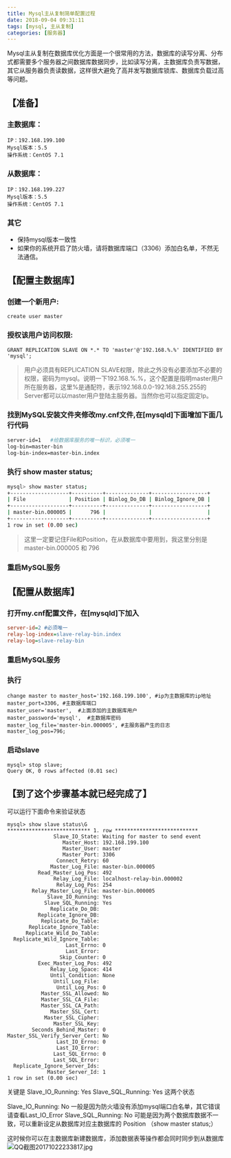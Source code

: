 ```yaml
---
title: Mysql主从复制简单配置过程
date: 2018-09-04 09:31:11
tags: [mysql, 主从复制]
categories: [服务器]
---
```


Mysql主从复制在数据库优化方面是一个很常用的方法，数据库的读写分离、分布式都需要多个服务器之间数据库数据同步，比如读写分离，主数据库负责写数据，其它从服务器负责读数据，这样很大避免了高并发写数据库锁库、数据库负载过高等问题。
## 【准备】
### 主数据库：
```
IP：192.168.199.100
Mysql版本：5.5
操作系统：CentOS 7.1
```
### 从数据库：
```
IP：192.168.199.227
Mysql版本：5.5
操作系统：CentOS 7.1
```
### 其它
- 保持mysql版本一致性
- 如果你的系统开启了防火墙，请将数据库端口（3306）添加白名单，不然无法通信。
<!--more-->

## 【配置主数据库】
### 创建一个新用户: 
```shell
create user master
```
### 授权该用户访问权限:
```shell
GRANT REPLICATION SLAVE ON *.* TO 'master'@'192.168.%.%' IDENTIFIED BY 'mysql';
```
> 用户必须具有REPLICATION SLAVE权限，除此之外没有必要添加不必要的权限，密码为mysql。说明一下192.168.%.%，这个配置是指明master用户所在服务器，这里%是通配符，表示192.168.0.0-192.168.255.255的Server都可以以master用户登陆主服务器。当然你也可以指定固定Ip。

### 找到MySQL安装文件夹修改my.cnf文件,在[mysqld]下面增加下面几行代码
```bash
server-id=1   #给数据库服务的唯一标识，必须唯一
log-bin=master-bin
log-bin-index=master-bin.index
```
### 执行 show master status;
```bash
mysql> show master status;
+-------------------+----------+--------------+------------------+
| File              | Position | Binlog_Do_DB | Binlog_Ignore_DB |
+-------------------+----------+--------------+------------------+
| master-bin.000005 |      796 |              |                  |
+-------------------+----------+--------------+------------------+
1 row in set (0.00 sec)
```
> 这里一定要记住File和Position，在从数据库中要用到，我这里分别是 master-bin.000005 和 796
### 重启MySQL服务

## 【配置从数据库】

### 打开my.cnf配置文件，在[mysqld]下加入
```ini
server-id=2 #必须唯一
relay-log-index=slave-relay-bin.index
relay-log=slave-relay-bin
```
### 重启MySQL服务
### 执行
```shell
change master to master_host='192.168.199.100', #ip为主数据库的ip地址
master_port=3306, #主数据库端口
master_user='master',  #上面添加的主数据库用户
master_password='mysql',  #主数据库密码
master_log_file='master-bin.000005', #主服务器产生的日志
master_log_pos=796;
```
### 启动slave
```shell
mysql> stop slave;
Query OK, 0 rows affected (0.01 sec)
```

## 【到了这个步骤基本就已经完成了】
可以运行下面命令来验证状态
```shell
mysql> show slave status\G 
*************************** 1. row ***************************
               Slave_IO_State: Waiting for master to send event
                  Master_Host: 192.168.199.100
                  Master_User: master
                  Master_Port: 3306
                Connect_Retry: 60
              Master_Log_File: master-bin.000005
          Read_Master_Log_Pos: 492
               Relay_Log_File: localhost-relay-bin.000002
                Relay_Log_Pos: 254
        Relay_Master_Log_File: master-bin.000005
             Slave_IO_Running: Yes
            Slave_SQL_Running: Yes
              Replicate_Do_DB: 
          Replicate_Ignore_DB: 
           Replicate_Do_Table: 
       Replicate_Ignore_Table: 
      Replicate_Wild_Do_Table: 
  Replicate_Wild_Ignore_Table: 
                   Last_Errno: 0
                   Last_Error: 
                 Skip_Counter: 0
          Exec_Master_Log_Pos: 492
              Relay_Log_Space: 414
              Until_Condition: None
               Until_Log_File: 
                Until_Log_Pos: 0
           Master_SSL_Allowed: No
           Master_SSL_CA_File: 
           Master_SSL_CA_Path: 
              Master_SSL_Cert: 
            Master_SSL_Cipher: 
               Master_SSL_Key: 
        Seconds_Behind_Master: 0
Master_SSL_Verify_Server_Cert: No
                Last_IO_Errno: 0
                Last_IO_Error: 
               Last_SQL_Errno: 0
               Last_SQL_Error: 
  Replicate_Ignore_Server_Ids: 
             Master_Server_Id: 1
1 row in set (0.00 sec)
```
关键是
Slave_IO_Running: Yes
Slave_SQL_Running: Yes
这两个状态

Slave_IO_Running: No 一般是因为防火墙没有添加mysql端口白名单，其它错误请查看Last_IO_Error
Slave_SQL_Running: No 可能是因为两个数据库数据不一致，可以重新设定从数据库对应主数据库的 Position （show master status;）

这时候你可以在主数据库新建数据库，添加数据表等操作都会同时同步到从数据库
![QQ截图20171022233817.jpg][1]


  [1]: https://img.somsan.cc/image/VJg